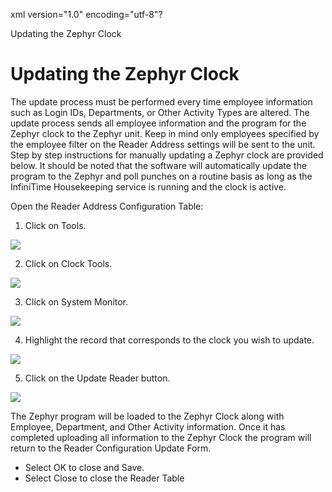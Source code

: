 xml version="1.0" encoding="utf-8"?





Updating the Zephyr Clock




# Updating the Zephyr Clock

The update process must be performed every time employee information such as Login IDs, Departments, or Other Activity Types are altered. The update process sends all employee information and the program for the Zephyr clock to the Zephyr unit. Keep in mind only employees specified by the employee filter on the Reader Address settings will be sent to the unit. Step by step instructions for manually updating a Zephyr clock are provided below. It should be noted that the software will automatically update the program to the Zephyr and poll punches on a routine basis as long as the InfiniTime Housekeeping service is running and the clock is active.

Open the Reader Address Configuration Table:

1. Click on Tools.

![](images_2/Hardware_Scout1.gif)

2. Click on Clock Tools.

![](images_2/Hardware_Scout2.gif)

3. Click on System Monitor.

![](images_2/Hardware_Scout3.gif)

4. Highlight the record that corresponds to the clock you wish to update.

![](images_2/Zephyr_Screen01.gif)

5. Click on the Update Reader button.

![](images_2/Zephyr_Screen02.gif)

The Zephyr program will be loaded to the Zephyr Clock along with Employee, Department, and Other Activity information. Once it has completed uploading all information to the Zephyr Clock the program will return to the Reader Configuration Update Form.

* Select OK to close and Save.
* Select Close to close the Reader Table